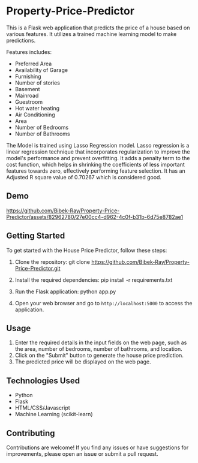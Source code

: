 # Property-Price-Predictor

This is a Flask web application that predicts the price of a house based on various features. It utilizes a trained machine learning model to make predictions.

Features includes:

- Preferred Area
- Availability of Garage
- Furnishing
- Number of stories
- Basement
- Mainroad
- Guestroom
- Hot water heating
- Air Conditioning
- Area
- Number of Bedrooms
- Number of Bathrooms

The Model is trained using Lasso Regression model. Lasso regression is a linear regression technique that incorporates regularization to improve the model's performance and prevent overfitting. It adds a penalty term to the cost function, which helps in shrinking the coefficients of less important features towards zero, effectively performing feature selection. It has an Adjusted R square value of 0.70267 which is considered good.

## Demo

https://github.com/Bibek-Ray/Property-Price-Predictor/assets/82962780/27e00cc4-d962-4c0f-b31b-6d75e8782ae1

## Getting Started

To get started with the House Price Predictor, follow these steps:

1. Clone the repository:
   git clone https://github.com/Bibek-Ray/Property-Price-Predictor.git

2. Install the required dependencies:
   pip install -r requirements.txt

3. Run the Flask application:
   python app.py

4. Open your web browser and go to `http://localhost:5000` to access the application.

## Usage

1. Enter the required details in the input fields on the web page, such as the area, number of bedrooms, number of bathrooms, and location.
2. Click on the "Submit" button to generate the house price prediction.
3. The predicted price will be displayed on the web page.

## Technologies Used

- Python
- Flask
- HTML/CSS/Javascript
- Machine Learning (scikit-learn)

## Contributing

Contributions are welcome! If you find any issues or have suggestions for improvements, please open an issue or submit a pull request.


   




